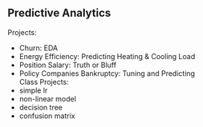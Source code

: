 ## Predictive Analytics

Projects:
- Churn: EDA
- Energy Efficiency: Predicting Heating & Cooling Load
- Position Salary: Truth or Bluff
- Policy Companies Bankruptcy: Tuning and Predicting  
Class Projects:
- simple lr
- non-linear model
- decision tree
- confusion matrix
